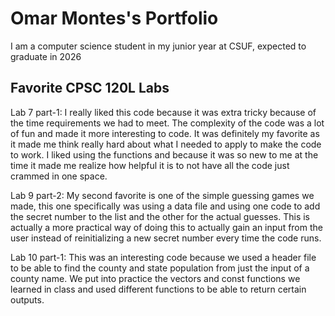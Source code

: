 # Omar Montes's Portfolio

I am a computer science student in my junior year at CSUF, expected to graduate in 2026

## Favorite CPSC 120L Labs
Lab 7 part-1: 
I really liked this code because it was extra tricky because of the time requirements we had to meet. The complexity of the code was a lot of fun and made it more interesting to code. It was definitely my favorite as it made me think really hard about what I needed to apply to make the code to work. I liked using the functions and because it was so new to me at the time it made me realize how helpful it is to not have all the code just crammed in one space.  

Lab 9 part-2:
	My second favorite is one of the simple guessing games we made, this one specifically was using a data file and using one code to add the secret number to the list and the other for the actual guesses. This is actually a more practical way of doing this to actually gain an input from the user instead of reinitializing a new secret number every time the code runs.

Lab 10 part-1:
 This was an interesting code because we used a header file to be able to find the county and state population from just the input of a county name. We put into practice the vectors and const functions we learned in class and used different functions to be able to return certain outputs. 
